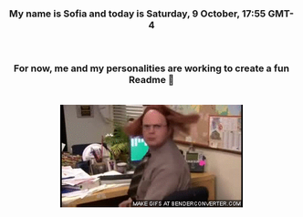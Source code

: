 


<div align="center">
<h3 >My name is Sofia and today is Saturday, 9 October, 17:55 GMT-4</h3><br>
<h3 >For now, me and my personalities are working to create a fun Readme 👋
</h3><br>
<img src='img/dwight.gif' alt='working...'/>
</div>
